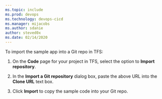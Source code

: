 ```yaml
---
ms.topic: include
ms.prod: devops
ms.technology: devops-cicd
ms.manager: mijacobs
ms.author: sdanie
author: steved0x
ms.date: 02/14/2020
---
```


To import the sample app into a Git repo in TFS:

 1. On the **Code** page for your project in TFS, select the option to **Import repository**.

 2. In the **Import a Git repository** dialog box, paste the above URL into the **Clone URL** text box.

 3. Click **Import** to copy the sample code into your Git repo.
